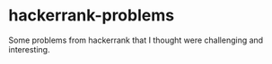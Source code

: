 # hackerrank-problems
Some problems from hackerrank that I thought were challenging and interesting. 
